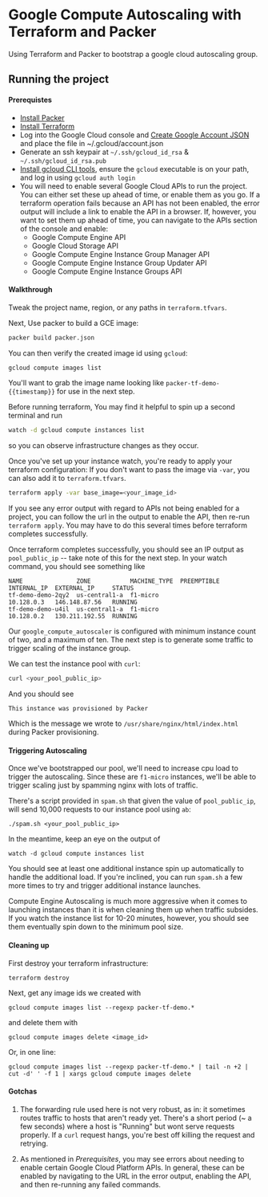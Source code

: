 Google Compute Autoscaling with Terraform and Packer
==========

Using Terraform and Packer to bootstrap a google cloud autoscaling group.

Running the project
-------------------

#### Prerequistes    

- [Install Packer](https://www.packer.io/intro/getting-started/setup.html)
- [Install Terraform](https://www.terraform.io/intro/getting-started/install.html)
- Log into the Google Cloud console and [Create Google Account JSON](https://console.developers.google.com/apis/dashboard) and place the file in ~/.gcloud/account.json
- Generate an ssh keypair at `~/.ssh/gcloud_id_rsa` & `~/.ssh/gcloud_id_rsa.pub`
- [Install gcloud CLI tools](https://cloud.google.com/sdk/gcloud/#downloading_gcloud), ensure the `gcloud` executable is on your path, and log in using `gcloud auth login`
- You will need to enable several Google Cloud APIs to run the project.
  You can either set these up ahead of time, or enable them as you go.
  If a terraform operation fails because an API has not been enabled,
  the error output will include a link to enable the API in a browser.
  If, however, you want to set them up ahead of time, you can navigate to the APIs section of the console and enable:
    - Google Compute Engine API
    - Google Cloud Storage API
    - Google Compute Engine Instance Group Manager API
    - Google Compute Engine Instance Group Updater API
    - Google Compute Engine Instance Groups API

#### Walkthrough

Tweak the project name, region, or any paths in `terraform.tfvars`.

Next, Use packer to build a GCE image:

```sh
packer build packer.json
```

You can then verify the created image id using `gcloud`:

```sh
gcloud compute images list
```

You'll want to grab the image name looking like `packer-tf-demo-{{timestamp}}` for use in the next step.

Before running terraform, You may find it helpful to spin up a second terminal and run

```sh
watch -d gcloud compute instances list
```

so you can observe infrastructure changes as they occur.

Once you've set up your instance watch, you're ready to apply your terraform configuration:
If you don't want to pass the image via `-var`, you can also add it to `terraform.tfvars`.

```sh
terraform apply -var base_image=<your_image_id>
```


If you see any error output with regard to APIs not being enabled for a project,
you can follow the url in the output to enable the API, then re-run `terraform apply`.
You may have to do this several times before terraform completes successfully.

Once terraform completes successfully, you should see an IP output as `pool_public_ip` -- 
take note of this for the next step. In your watch command, you should see something like

```
NAME               ZONE           MACHINE_TYPE  PREEMPTIBLE  INTERNAL_IP  EXTERNAL_IP     STATUS
tf-demo-demo-2qy2  us-central1-a  f1-micro                   10.128.0.3   146.148.87.56   RUNNING
tf-demo-demo-u4il  us-central1-a  f1-micro                   10.128.0.2   130.211.192.55  RUNNING
```

Our `google_compute_autoscaler` is configured with minimum instance count of two, and a maximum of ten.
The next step is to generate some traffic to trigger scaling of the instance group.

We can test the instance pool with `curl`:

```sh
curl <your_pool_public_ip>
```

And you should see

```
This instance was provisioned by Packer
```

Which is the message we wrote to `/usr/share/nginx/html/index.html` during Packer provisioning.

#### Triggering Autoscaling

Once we've bootstrapped our pool, we'll need to increase cpu load to trigger the autoscaling. Since these
are `f1-micro` instances, we'll be able to trigger scaling just by spamming nginx with lots of traffic.

There's a script provided in `spam.sh` that given the value of `pool_public_ip`, 
will send 10,000 requests to our instance pool using `ab`:

```
./spam.sh <your_pool_public_ip>
```

In the meantime, keep an eye on the output of

```
watch -d gcloud compute instances list
```

You should see at least one additional instance spin up automatically to handle the additional load.
If you're inclined, you can run `spam.sh` a few more times to try and trigger additional instance launches.

Compute Engine Autoscaling is much more aggressive when it comes to launching instances than it is when
cleaning them up when traffic subsides. If you watch the instance list for 10-20 minutes, however, you should
see them eventually spin down to the minimum pool size.


#### Cleaning up

First destroy your terraform infrastructure:

```
terraform destroy
```

Next, get any image ids we created with

```
gcloud compute images list --regexp packer-tf-demo.*
```

and delete them with

```
gcloud compute images delete <image_id>
```

Or, in one line:

```
gcloud compute images list --regexp packer-tf-demo.* | tail -n +2 | cut -d' ' -f 1 | xargs gcloud compute images delete
```

#### Gotchas

1. The forwarding rule used here is not very robust,
   as in: it sometimes routes traffic to hosts that aren't ready yet. There's a short
   period (~ a few seconds) where a host is "Running" but wont serve requests properly. If a `curl` request hangs, you're best off killing the request and retrying.

1. As mentioned in *Prerequisites*, you may see errors about needing to enable certain 
  Google Cloud Platform APIs. In general, these can be enabled by navigating to the URL in the error output, enabling the API, and then re-running any failed commands.
